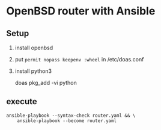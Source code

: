# OpenBSD router with Ansible

## Setup

1. install openbsd
2. put `permit nopass keepenv :wheel` in /etc/doas.conf
3. install python3

	doas pkg_add -vi python

## execute

	ansible-playbook --syntax-check router.yaml && \
		ansible-playbook --become router.yaml

